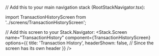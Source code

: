 
// Add this to your main navigation stack (RootStackNavigator.tsx):

import TransactionHistoryScreen from '../screens/TransactionHistoryScreen';

// Add this screen to your Stack.Navigator:
<Stack.Screen 
  name="TransactionHistory" 
  component={TransactionHistoryScreen}
  options={{
    title: 'Transaction History',
    headerShown: false, // Since the screen has its own header
  }}
/>
